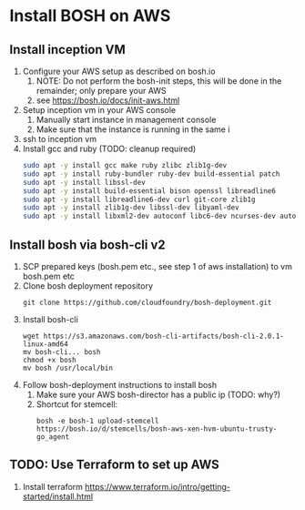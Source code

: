 # Install BOSH on AWS #

## Install inception VM ##

1. Configure your AWS setup as described on bosh.io
    1. NOTE: Do not perform the bosh-init steps, this will be done in the remainder; only prepare your AWS
    1. see https://bosh.io/docs/init-aws.html   
1. Setup inception vm in your AWS console
    1. Manually start instance in management console
    1. Make sure that the instance is running in the same i
1. ssh to inception vm
1. Install gcc and ruby (TODO: cleanup required)
    ```sh
    sudo apt -y install gcc make ruby zlibc zlib1g-dev 
    sudo apt -y install ruby-bundler ruby-dev build-essential patch 
    sudo apt -y install libssl-dev
    sudo apt -y install build-essential bison openssl libreadline6 
    sudo apt -y install libreadline6-dev curl git-core zlib1g 
    sudo apt -y install zlib1g-dev libssl-dev libyaml-dev 
    sudo apt -y install libxml2-dev autoconf libc6-dev ncurses-dev automake libtool
    ```
    
## Install bosh via bosh-cli v2
1. SCP prepared keys (bosh.pem etc., see step 1 of aws installation) to vm bosh.pem etc
1. Clone bosh deployment repository
   ```
   git clone https://github.com/cloudfoundry/bosh-deployment.git
    ```
1. Install bosh-cli
    ```
    wget https://s3.amazonaws.com/bosh-cli-artifacts/bosh-cli-2.0.1-linux-amd64
    mv bosh-cli... bosh
    chmod +x bosh
    mv bosh /usr/local/bin
    ```
1. Follow bosh-deployment instructions to install bosh
    1. Make sure your AWS bosh-director has a public ip (TODO: why?)
    1. Shortcut for stemcell:
         ```
        bosh -e bosh-1 upload-stemcell https://bosh.io/d/stemcells/bosh-aws-xen-hvm-ubuntu-trusty-go_agent
        ```

## TODO: Use Terraform to set up AWS
1. Install terraform https://www.terraform.io/intro/getting-started/install.html